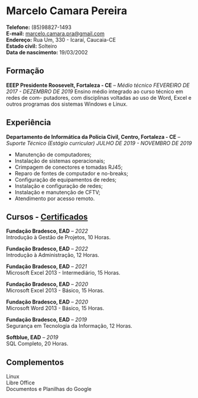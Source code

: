 # Marcelo Camara Pereira

**Telefone:** (85)98827-1493 <br>
**E-mail:** marcelo.camara.pra@gmail.com <br>
**Endereço:** Rua Um, 330 - Icaraí, Caucaia-CE <br>
**Estado civil:** Solteiro <br>
**Data de nascimento:** 19/03/2002

## Formação

**EEEP Presidente Roosevelt, Fortaleza - CE** – *Médio técnico*
*FEVEREIRO DE 2017 - DEZEMBRO DE 2019*
Ensino médio integrado ao curso técnico em redes de com- putadores, com disciplinas voltadas ao uso de Word, Excel e outros programas dos sistemas Windows e Linux.

## Experiência

**Departamento de Informática da Polícia Civil, Centro, Fortaleza - CE** – *Suporte Técnico (Estágio curricular)*
*JULHO DE 2019 - NOVEMBRO DE 2019*
- Manutenção de computadores;
- Instalação de sistemas operacionais;
- Crimpagem de conectores e tomadas RJ45;
- Reparo de fontes de computador e no-breaks;
- Configuração de equipamentos de redes;
- Instalação e configuração de redes;
- Instalação e manutenção de CFTV;
- Atendimento por acesso remoto.

## Cursos - [Certificados](https://drive.google.com/drive/folders/1HBcYEhgv2W3-SEcjX0vLtCm3j972h2er)

**Fundação Bradesco, EAD** – *2022* <br>
Introdução à Gestão de Projetos, 10 Horas.

**Fundação Bradesco, EAD** – *2022* <br>
Introdução à Administração, 12 Horas.

**Fundação Bradesco, EAD** – *2021* <br>
Microsoft Excel 2013 - Intermediário, 15 Horas.

**Fundação Bradesco, EAD** – *2020* <br>
Microsoft Excel 2013 - Básico, 15 Horas.

**Fundação Bradesco, EAD** – *2020* <br>
Microsoft Word 2013 - Básico, 15 Horas.

**Fundação Bradesco, EAD** – *2019* <br>
Segurança em Tecnologia da Informação, 12 Horas.

**Softblue, EAD** – *2019* <br>
SQL Completo, 20 Horas.

## Complementos

Linux <br>
Libre Office <br>
Documentos e Planilhas do Google
